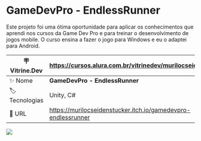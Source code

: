 # GameDevPro - EndlessRunner

Este projeto foi uma ótima oportunidade para aplicar os conhecimentos que aprendi nos cursos da Game Dev Pro e para treinar o desenvolvimento de jogos mobile.
O curso ensina a fazer o jogo para Windows e eu o adaptei para Android.

| :placard: Vitrine.Dev |https://cursos.alura.com.br/vitrinedev/murilocseidenstucker|
| -------------  | --- |
| :sparkles: Nome        | **GameDevPro - EndlessRunner**
| :label: Tecnologias | Unity, C#
| :rocket: URL         | https://murilocseidenstucker.itch.io/gamedevpro-endlessrunner

<!-- Inserir imagem com a #vitrinedev ao final do link -->
![](https://img.itch.zone/aW1hZ2UvMTk0MjMxOC8xMTQ1MDcyNS5qcGVn/347x500/73JtlB.jpeg#vitrinedev)
